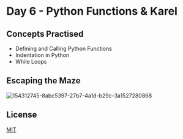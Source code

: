 # Day 6 - Python Functions & Karel
## Concepts Practised
- Defining and Calling Python Functions
- Indentation in Python
- While Loops
## Escaping the Maze
![154312745-8abc5397-27b7-4a1d-b29c-3a1527280868](https://github.com/shondsouza/100-Days-of-Code-Python/assets/138319148/3f2226e6-367a-4dca-af09-c0d8e6152f31)
## License

[MIT](https://choosealicense.com/licenses/mit/)
